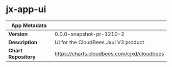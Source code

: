 # jx-app-ui

|App Metadata||
|---|---|
| **Version** | 0.0.0-snapshot-pr-1210-2 |
| **Description** | UI for the CloudBees Jxui V3 product |
| **Chart Repository** | https://charts.cloudbees.com/cjxd/cloudbees |
